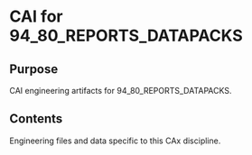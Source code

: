 # CAI for 94_80_REPORTS_DATAPACKS

## Purpose
CAI engineering artifacts for 94_80_REPORTS_DATAPACKS.

## Contents
Engineering files and data specific to this CAx discipline.
